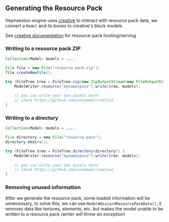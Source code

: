## Generating the Resource Pack

Hephaestus-engine uses [creative](https://github.com/unnamed/creative) to
interact with resource pack data, we convert a `Model` and its bones to
creative's block models 

See [creative documentation](https://github.com/unnamed/creative/) for
resource-pack hosting/serving


### Writing to a resource pack ZIP

```java
Collection<Model> models = ...;

File file = new File("resource-pack.zip");
file.createNewFile();

try (FileTree tree = FileTree.zip(new ZipOutputStream(new FileOutputStream(file)))) {
    ModelWriter.resource("mynamespace").write(tree, models);
    
    // you can write your own assets here!
    // check https://github.com/unnamed/creative
}
```


### Writing to a directory

```java
Collection<Model> models = ...;

File directory = new File("resource-pack");
directory.mkdirs();

try (FileTree tree = FileTree.directory(directory)) {
    ModelWriter.resource("mynamespace").write(tree, models);
    
    // you can write your own assets here!
    // check https://github.com/unnamed/creative
}
```


### Removing unused information

After we generate the resource pack, some loaded information will be unnecessary,
to solve this, we can use `Model#discardResourcePackData()`, it removes data
like textures, elements, etc. but makes the model unable to be written to a
resource pack *(writer will throw an exception)*